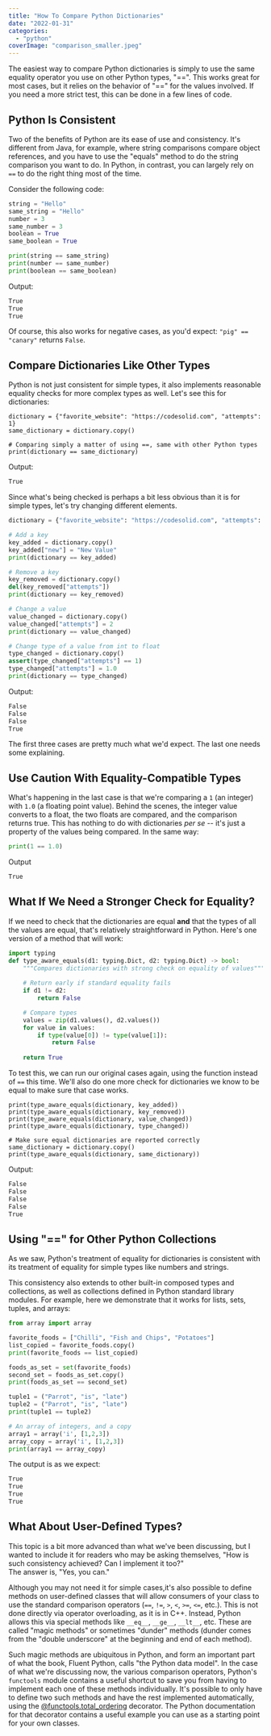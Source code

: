 ```yaml
---
title: "How To Compare Python Dictionaries"
date: "2022-01-31"
categories: 
  - "python"
coverImage: "comparison_smaller.jpeg"
---
```


The easiest way to compare Python dictionaries is simply to use the same equality operator you use on other Python types, "==". This works great for most cases, but it relies on the behavior of "==" for the values involved. If you need a more strict test, this can be done in a few lines of code.

## Python Is Consistent

Two of the benefits of Python are its ease of use and consistency. It's different from Java, for example, where string comparisons compare object references, and you have to use the "equals" method to do the string comparison you want to do. In Python, in contrast, you can largely rely on `==` to do the right thing most of the time.

Consider the following code:

```python
string = "Hello"
same_string = "Hello"
number = 3
same_number = 3
boolean = True
same_boolean = True

print(string == same_string)
print(number == same_number)
print(boolean == same_boolean)
```

Output:

```bash
True
True
True
```

Of course, this also works for negative cases, as you'd expect: `"pig" == "canary"` returns `False`.

## Compare Dictionaries Like Other Types

Python is not just consistent for simple types, it also implements reasonable equality checks for more complex types as well. Let's see this for dictionaries:

```
dictionary = {"favorite_website": "https://codesolid.com", "attempts": 1}
same_dictionary = dictionary.copy()

# Comparing simply a matter of using ==, same with other Python types
print(dictionary == same_dictionary)
```

Output:

```bash
True
```

Since what's being checked is perhaps a bit less obvious than it is for simple types, let's try changing different elements.

```python
dictionary = {"favorite_website": "https://codesolid.com", "attempts": 1}

# Add a key
key_added = dictionary.copy()
key_added["new"] = "New Value"
print(dictionary == key_added)

# Remove a key
key_removed = dictionary.copy()
del(key_removed["attempts"])
print(dictionary == key_removed)

# Change a value
value_changed = dictionary.copy()
value_changed["attempts"] = 2
print(dictionary == value_changed)

# Change type of a value from int to float
type_changed = dictionary.copy()
assert(type_changed["attempts"] == 1)
type_changed["attempts"] = 1.0
print(dictionary == type_changed)
```

Output:

```bash
False
False
False
True
```

The first three cases are pretty much what we'd expect. The last one needs some explaining.

## Use Caution With Equality-Compatible Types

What's happening in the last case is that we're comparing a `1` (an integer) with `1.0` (a floating point value). Behind the scenes, the integer value converts to a float, the two floats are compared, and the comparison returns true. This has nothing to do with dictionaries _per se_ -- it's just a property of the values being compared. In the same way:

```python
print(1 == 1.0)
```

Output

```bash
True
```

## What If We Need a Stronger Check for Equality?

If we need to check that the dictionaries are equal **and** that the types of all the values are equal, that's relatively straightforward in Python. Here's one version of a method that will work:

```python
import typing
def type_aware_equals(d1: typing.Dict, d2: typing.Dict) -> bool:
    """Compares dictionaries with strong check on equality of values"""
    
    # Return early if standard equality fails
    if d1 != d2:
        return False

    # Compare types
    values = zip(d1.values(), d2.values())
    for value in values:
        if type(value[0]) != type(value[1]):
            return False
    
    return True
```

To test this, we can run our original cases again, using the function instead of `==` this time. We'll also do one more check for dictionaries we know to be equal to make sure that case works.

```
print(type_aware_equals(dictionary, key_added))
print(type_aware_equals(dictionary, key_removed))
print(type_aware_equals(dictionary, value_changed))
print(type_aware_equals(dictionary, type_changed))

# Make sure equal dictionaries are reported correctly
same_dictionary = dictionary.copy()
print(type_aware_equals(dictionary, same_dictionary))
```

Output:

```bash
False
False
False
False
True
```

## Using "==" for Other Python Collections

As we saw, Python's treatment of equality for dictionaries is consistent with its treatment of equality for simple types like numbers and strings.

This consistency also extends to other built-in composed types and collections, as well as collections defined in Python standard library modules. For example, here we demonstrate that it works for lists, sets, tuples, and arrays:

```python
from array import array

favorite_foods = ["Chilli", "Fish and Chips", "Potatoes"]
list_copied = favorite_foods.copy()
print(favorite_foods == list_copied)

foods_as_set = set(favorite_foods)
second_set = foods_as_set.copy()
print(foods_as_set == second_set)

tuple1 = ("Parrot", "is", "late")
tuple2 = ("Parrot", "is", "late")
print(tuple1 == tuple2)

# An array of integers, and a copy
array1 = array('i', [1,2,3])
array_copy = array('i', [1,2,3])
print(array1 == array_copy)
```

The output is as we expect:

```bash
True
True
True
True
```

## What About User-Defined Types?

This topic is a bit more advanced than what we've been discussing, but I wanted to include it for readers who may be asking themselves, "How is such consistency achieved? Can I implement it too?"  
The answer is, "Yes, you can."

Although you may not need it for simple cases,it's also possible to define methods on user-defined classes that will allow consumers of your class to use the standard comparison operators (`==`, `!=`, `>`, `<`, `>=`, `<=`, etc.). This is not done directly via operator overloading, as it is in C++. Instead, Python allows this via special methods like `__eq__`, `__ge__`, `__lt__`, etc. These are called "magic methods" or sometimes "dunder" methods (dunder comes from the "double underscore" at the beginning and end of each method).

Such magic methods are ubiquitous in Python, and form an important part of what the book, Fluent Python, calls "the Python data model". In the case of what we're discussing now, the various comparison operators, Python's `functools` module contains a useful shortcut to save you from having to implement each one of these methods individually. It's possible to only have to define two such methods and have the rest implemented automatically, using the [@functools.total\_ordering](https://docs.python.org/3/library/functools.html#functools.total_ordering) decorator. The Python documentation for that decorator contains a useful example you can use as a starting point for your own classes.

